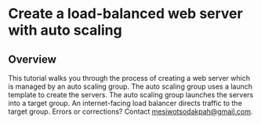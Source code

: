# Create a load-balanced web server with auto scaling
## Overview

This tutorial walks you through the process of creating a web server which is managed by an auto scaling group. The auto scaling group uses a launch template to create the servers. The auto scaling group launches the servers into a target group. An internet-facing load balancer directs traffic to the target group.
Errors or corrections? Contact [mesiwotsodakpah@gmail.com](mailto:mesiwotsodakpah@gmail.com).
